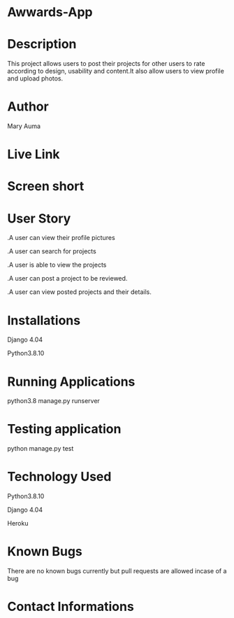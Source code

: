 # Awwards-App
# Description
This project allows users to post their projects for other users to rate according to design, usability and content.It also allow users to view profile and upload photos.
# Author 
Mary Auma
# Live Link

# Screen short

# User Story
.A user can view their profile pictures

.A user can search for projects

.A user is able to view the projects

.A user can post a project to be reviewed.

.A user can view posted projects and their details.
# Installations
Django 4.04 

Python3.8.10

# Running Applications
python3.8 manage.py runserver

# Testing application
python manage.py test

# Technology Used 
Python3.8.10

Django 4.04

Heroku 
# Known Bugs
There are no known bugs currently but pull requests are allowed incase of a bug
# Contact Informations


